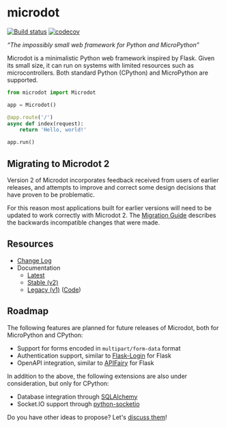 # microdot
[![Build status](https://github.com/miguelgrinberg/microdot/workflows/build/badge.svg)](https://github.com/miguelgrinberg/microdot/actions) [![codecov](https://codecov.io/gh/miguelgrinberg/microdot/branch/main/graph/badge.svg)](https://codecov.io/gh/miguelgrinberg/microdot)

*“The impossibly small web framework for Python and MicroPython”*

Microdot is a minimalistic Python web framework inspired by Flask. Given its
small size, it can run on systems with limited resources such as
microcontrollers. Both standard Python (CPython) and MicroPython are supported.

```python
from microdot import Microdot

app = Microdot()

@app.route('/')
async def index(request):
    return 'Hello, world!'

app.run()
```

## Migrating to Microdot 2

Version 2 of Microdot incorporates feedback received from users of earlier
releases, and attempts to improve and correct some design decisions that have
proven to be problematic.

For this reason most applications built for earlier versions will need to be
updated to work correctly with Microdot 2. The
[Migration Guide](https://microdot.readthedocs.io/en/stable/migrating.html)
describes the backwards incompatible changes that were made.

## Resources

- [Change Log](https://github.com/miguelgrinberg/microdot/blob/main/CHANGES.md)
- Documentation
    - [Latest](https://microdot.readthedocs.io/en/latest/)
    - [Stable (v2)](https://microdot.readthedocs.io/en/stable/)
    - [Legacy (v1)](https://microdot.readthedocs.io/en/v1/) ([Code](https://github.com/miguelgrinberg/microdot/tree/v1))

## Roadmap

The following features are planned for future releases of Microdot, both for
MicroPython and CPython:

- Support for forms encoded in `multipart/form-data` format
- Authentication support, similar to [Flask-Login](https://github.com/maxcountryman/flask-login) for Flask
- OpenAPI integration, similar to [APIFairy](https://github.com/miguelgrinberg/apifairy) for Flask

In addition to the above, the following extensions are also under consideration,
but only for CPython:

- Database integration through [SQLAlchemy](https://github.com/sqlalchemy/sqlalchemy)
- Socket.IO support through [python-socketio](https://github.com/miguelgrinberg/python-socketio)

Do you have other ideas to propose? Let's [discuss them](https://github.com/miguelgrinberg/microdot/discussions/new?category=ideas)!
